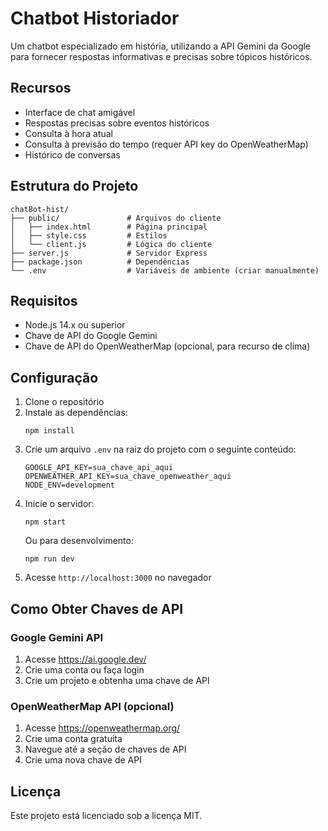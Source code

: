 # Chatbot Historiador

Um chatbot especializado em história, utilizando a API Gemini da Google para fornecer respostas informativas e precisas sobre tópicos históricos.

## Recursos

- Interface de chat amigável
- Respostas precisas sobre eventos históricos
- Consulta à hora atual
- Consulta à previsão do tempo (requer API key do OpenWeatherMap)
- Histórico de conversas

## Estrutura do Projeto

```
chatBot-hist/
├── public/               # Arquivos do cliente
│   ├── index.html        # Página principal
│   ├── style.css         # Estilos
│   └── client.js         # Lógica do cliente
├── server.js             # Servidor Express
├── package.json          # Dependências
└── .env                  # Variáveis de ambiente (criar manualmente)
```

## Requisitos

- Node.js 14.x ou superior
- Chave de API do Google Gemini
- Chave de API do OpenWeatherMap (opcional, para recurso de clima)

## Configuração

1. Clone o repositório
2. Instale as dependências:
   ```
   npm install
   ```
3. Crie um arquivo `.env` na raiz do projeto com o seguinte conteúdo:
   ```
   GOOGLE_API_KEY=sua_chave_api_aqui
   OPENWEATHER_API_KEY=sua_chave_openweather_aqui
   NODE_ENV=development
   ```
4. Inicie o servidor:
   ```
   npm start
   ```
   Ou para desenvolvimento:
   ```
   npm run dev
   ```
5. Acesse `http://localhost:3000` no navegador

## Como Obter Chaves de API

### Google Gemini API
1. Acesse https://ai.google.dev/
2. Crie uma conta ou faça login
3. Crie um projeto e obtenha uma chave de API

### OpenWeatherMap API (opcional)
1. Acesse https://openweathermap.org/
2. Crie uma conta gratuita
3. Navegue até a seção de chaves de API
4. Crie uma nova chave de API

## Licença

Este projeto está licenciado sob a licença MIT. 